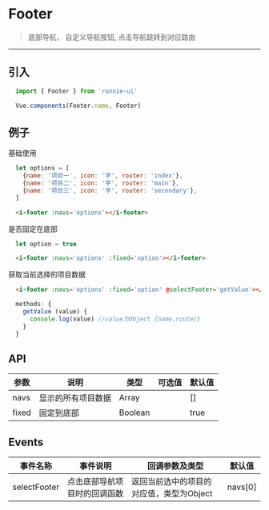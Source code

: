 # Footer

>底部导航， 自定义导航按钮, 点击导航跳转到对应路由

------------

## 引入
```javascript
  import { Footer } from 'ronnie-ui'

  Vue.components(Footer.name, Footer)
```

## 例子
基础使用
```javascript
  let options = [
    {name: '项目一', icon: '字', router: 'index'},
    {name: '项目二', icon: '字', router: 'main'},
    {name: '项目三', icon: '字', router: 'secondary'},
  ]
```
```html
  <i-footer :navs='options'></i-footer>
```

是否固定在底部
```javascript
  let option = true
```
```html
  <i-footer :navs='options' :fixed='option'></i-footer>
```

获取当前选择的项目数据
```html
  <i-footer :navs='options' :fixed='option' @selectFooter='getValue'></i-footer>
```
```javascript
  methods: {
    getValue (value) {
      console.log(value) //value为Object {name,router}
    }
  }
```

## API
|参数|说明|类型|可选值|默认值|
|----|----|----|----|----|
|navs|显示的所有项目数据|Array||[]|
|fixed|固定到底部|Boolean||true|

## Events
|事件名称|事件说明|回调参数及类型|默认值|
|----|----|----|----|
|selectFooter|点击底部导航项目时的回调函数|返回当前选中的项目的对应值，类型为Object|navs[0]|



